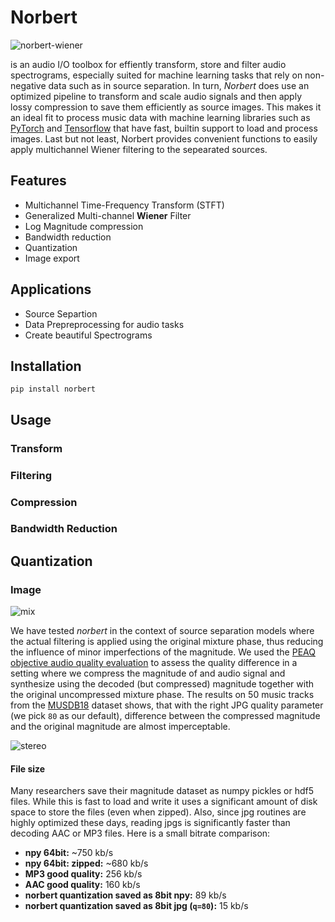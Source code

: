 # Norbert
![norbert-wiener](https://user-images.githubusercontent.com/72940/45908695-15ce8900-bdfe-11e8-8420-78ad9bb32f84.jpg) 


is an audio I/O toolbox for effiently transform, store and filter audio spectrograms, especially suited for machine learning tasks that rely on non-negative data such as in source separation. In turn, _Norbert_ does use an optimized pipeline to transform and scale audio signals and then apply lossy compression to save them efficiently as source images. This makes it an ideal fit to process music data with machine learning libraries such as [PyTorch](pytorch.org) and [Tensorflow](tensorflow.org) that have fast, builtin support to load and process images. Last but not least, Norbert provides convenient functions to easily apply multichannel Wiener filtering to the sepearated sources. 

## Features

* Multichannel Time-Frequency Transform (STFT)
* Generalized Multi-channel __Wiener__ Filter
* Log Magnitude compression
* Bandwidth reduction
* Quantization
* Image export

## Applications

* Source Separtion
* Data Prepreprocessing for audio tasks
* Create beautiful Spectrograms

## Installation

`pip install norbert`

## Usage

### Transform

### Filtering

### Compression

### Bandwidth Reduction

## Quantization

### Image


![mix](https://user-images.githubusercontent.com/72940/45908846-ef5d1d80-bdfe-11e8-8531-3d30b1c98db9.jpg)


We have tested _norbert_ in the context of source separation models where the actual filtering is applied using the original mixture phase, thus reducing the influence of minor imperfections of the magnitude. We used the [PEAQ objective audio quality evaluation](example/jpg_quality_experiment.py) to assess the quality difference in a setting where we  compress the magnitude of and audio signal and synthesize using the decoded (but compressed) magnitude together with the original uncompressed mixture phase. The results on 50 music tracks from the [MUSDB18](sigsep.github.io/musdb18) dataset shows, that with the right JPG quality parameter (we pick `80` as our default), difference between the compressed magnitude and the original magnitude are almost imperceptable.

![stereo](https://user-images.githubusercontent.com/72940/41040263-2f0a08ba-699c-11e8-9d73-c52e7d04aa25.png)

#### File size

Many researchers save their magnitude dataset as numpy pickles or hdf5 files. While this is fast to load and write it uses a significant amount of disk space to store the files (even when zipped). Also, since jpg routines are highly optimized these days, reading jpgs is significantly faster than decoding AAC or MP3 files.
Here is a small bitrate comparison:

* __npy 64bit:__ ~750 kb/s
* __npy 64bit: zipped:__ ~680 kb/s
* __MP3 good quality:__ 256 kb/s
* __AAC good quality:__ 160 kb/s
* __norbert quantization saved as 8bit npy:__ 89 kb/s
* __norbert quantization saved as 8bit jpg (`q=80`):__ 15 kb/s

